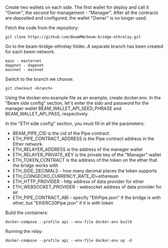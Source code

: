Create two wallets on each side. The first wallet for deploy and call it "Owner", the second for management - "Manager".
After all the contracts are deposited and configured, the wallet "Owner" is no longer used.

Fetch the code from the repository:
```
git clone https://github.com/BeamMW/beam-bridge-ethrelay.git
```

Go to the beam-bridge-ethrelay folder. A separate branch has been created for each beem network. 
```
main - masternet
dappnet - dappnet
mainnet - mainnet
```

Switch to the branch we choose:
```
git checkout <branch>
```

Using the docker.env.example file as an example, create docker.env.
In the "Beam side config" section, let's enter the sido and password for the manager wallet BEAM_WALLET_API_SEED_PHRASE and BEAM_WALLET_API_PASS, respectively.

In the "ETH side config" section, you must fill in all the parameters:

+ BEAM_PIPE_CID is the cid of the Pipe contract.
+ ETH_PIPE_CONTRACT_ADDRESS is the Pipe contract address in the Ether network.
+ ETH_RELAYER_ADDRESS is the address of the manager wallet
+ ETH_RELAYER_PRIVATE_KEY is the private key of the "Manager" wallet
+ ETH_TOKEN_CONTRACT is the address of the token on the ether that the bridge works with
+ ETH_SIDE_DECIMALS - how many decimal places the token supports
+ ETH_COINGECKO_CURRENCY_RATE_ID=ethereum
+ ETH_HTTP_PROVIDER - http address of data provider for ether
+ ETH_WEBSOCKET_PROVIDER - websocket address of data provider for air
+ ETH_PIPE_CONTRACT_ABI - specify "EthPipe.json" if the bridge is with ether, but "EthERC20Pipe.json" if it is with token

Build the containers:
```
docker-compose --profile api --env-file docker.env build
```

Running the relay:
```
docker-compose --profile api --env-file docker.env up -d
```
